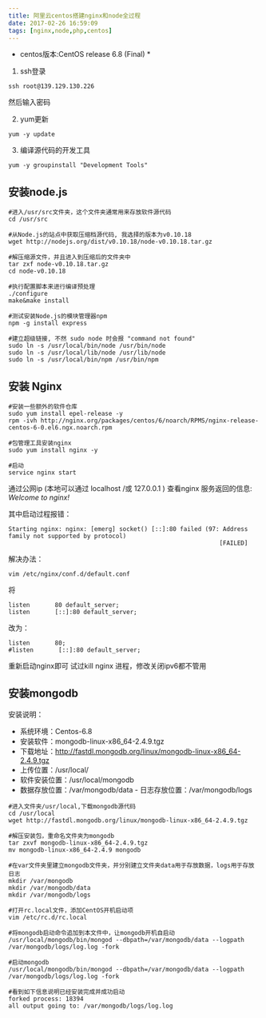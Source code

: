 ```yaml
---
title: 阿里云centos搭建nginx和node全过程
date: 2017-02-26 16:59:09
tags: [nginx,node,php,centos]
---
```


* centos版本:CentOS release 6.8 (Final) *


1. ssh登录
```    
ssh root@139.129.130.226 
```
然后输入密码

2. yum更新
```
yum -y update
```

3. 编译源代码的开发工具
```
yum -y groupinstall "Development Tools"
```

## 安装node.js

```
#进入/usr/src文件夹，这个文件夹通常用来存放软件源代码
cd /usr/src

#从Node.js的站点中获取压缩档源代码, 我选择的版本为v0.10.18
wget http://nodejs.org/dist/v0.10.18/node-v0.10.18.tar.gz

#解压缩源文件，并且进入到压缩后的文件夹中
tar zxf node-v0.10.18.tar.gz 
cd node-v0.10.18 

#执行配置脚本来进行编译预处理
./configure
make&make install

#测试安装Node.js的模块管理器npm
npm -g install express

#建立超级链接, 不然 sudo node 时会报 "command not found"
sudo ln -s /usr/local/bin/node /usr/bin/node 
sudo ln -s /usr/local/lib/node /usr/lib/node 
sudo ln -s /usr/local/bin/npm /usr/bin/npm

```

## 安装 Nginx

```
#安装一些额外的软件仓库
sudo yum install epel-release -y
rpm -ivh http://nginx.org/packages/centos/6/noarch/RPMS/nginx-release-centos-6-0.el6.ngx.noarch.rpm

#包管理工具安装nginx
sudo yum install nginx -y

#启动
service nginx start
```
通过公网ip (本地可以通过 localhost /或 127.0.0.1 ) 查看nginx 服务返回的信息:
*Welcome to nginx!*

其中启动过程报错：
```
Starting nginx: nginx: [emerg] socket() [::]:80 failed (97: Address family not supported by protocol)
                                                           [FAILED]
```
解决办法：
```
vim /etc/nginx/conf.d/default.conf
```
将
```
listen       80 default_server;
listen       [::]:80 default_server;
```
改为：
```
listen       80;
#listen       [::]:80 default_server;
```
重新启动nginx即可 试过kill nginx 进程，修改关闭ipv6都不管用

## 安装mongodb
安装说明：
- 系统环境：Centos-6.8
- 安装软件：mongodb-linux-x86_64-2.4.9.tgz
- 下载地址：http://fastdl.mongodb.org/linux/mongodb-linux-x86_64-2.4.9.tgz
- 上传位置：/usr/local/
- 软件安装位置：/usr/local/mongodb
- 数据存放位置：/var/mongodb/data - 日志存放位置：/var/mongodb/logs

```
#进入文件夹/usr/local,下载mongodb源代码
cd /usr/local
wget http://fastdl.mongodb.org/linux/mongodb-linux-x86_64-2.4.9.tgz

#解压安装包，重命名文件夹为mongodb
tar zxvf mongodb-linux-x86_64-2.4.9.tgz 
mv mongodb-linux-x86_64-2.4.9 mongodb

#在var文件夹里建立mongodb文件夹，并分别建立文件夹data用于存放数据，logs用于存放日志
mkdir /var/mongodb
mkdir /var/mongodb/data
mkdir /var/mongodb/logs

#打开rc.local文件，添加CentOS开机启动项
vim /etc/rc.d/rc.local

#将mongodb启动命令追加到本文件中，让mongodb开机自启动
/usr/local/mongodb/bin/mongod --dbpath=/var/mongodb/data --logpath /var/mongodb/logs/log.log -fork

#启动mongodb
/usr/local/mongodb/bin/mongod --dbpath=/var/mongodb/data --logpath /var/mongodb/logs/log.log -fork

#看到如下信息说明已经安装完成并成功启动
forked process: 18394
all output going to: /var/mongodb/logs/log.log

```